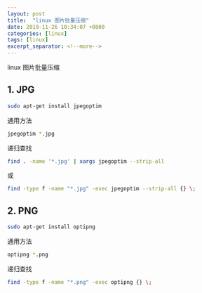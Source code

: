 ```yaml
---
layout: post
title:  "linux 图片批量压缩"
date: 2019-11-26 10:34:07 +0800
categories: [linux]
tags: [linux]
excerpt_separator: <!--more-->
---
```

linux 图片批量压缩
<!--more-->

## 1. JPG

```bash
sudo apt-get install jpegoptim
```

通用方法
```bash
jpegoptim *.jpg
```

递归查找
```bash
find . -name '*.jpg' | xargs jpegoptim --strip-all
```
或
```bash
find -type f -name "*.jpg" -exec jpegoptim --strip-all {} \;
```

## 2. PNG

```bash
sudo apt-get install optipng
```

通用方法
```bash
optipng *.png
```

递归查找
```bash
find -type f -name "*.png" -exec optipng {} \;
```
